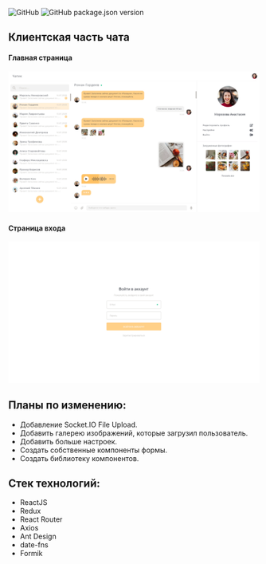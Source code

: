 ![GitHub](https://img.shields.io/github/license/UrijHoruzij/Chat) ![GitHub package.json version](https://img.shields.io/github/package-json/v/UrijHoruzij/Chat)

## Клиентская часть чата

#### Главная страница

![Главная страница](https://github.com/UrijHoruzij/Chat/blob/master/preview/Chat.jpg)

#### Cтраница входа

![Cтраница входа](https://github.com/UrijHoruzij/Chat/blob/master/preview/Login.jpg)

## Планы по изменению:

- Добавление Socket.IO File Upload.
- Добавить галерею изображений, которые загрузил пользователь.
- Добавить больше настроек.
- Создать собственные компоненты формы.
- Создать библиотеку компонентов.

## Стек технологий:

- ReactJS
- Redux
- React Router
- Axios
- Ant Design
- date-fns
- Formik
